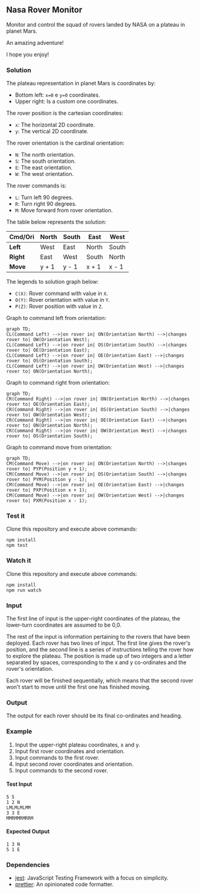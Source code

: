 ## Nasa Rover Monitor

Monitor and control the squad of rovers landed by NASA on a plateau in planet Mars.

An amazing adventure! 

I hope you enjoy!

### Solution

The plateau representation in planet Mars is coordinates by:

- Bottom left: `x=0` e `y=0` coordinates.
- Upper right: Is a custom one coordinates.

The rover position is the cartesian coordinates:

- `x`: The horizontal 2D coordinate.
- `y`: The vertical 2D coordinate.

The rover orientation is the cardinal orientation:

- `N`: The north orientation.
- `S`: The south orientation.
- `E`: The east orientation.
- `W`: The west orientation.


The rover commands is:

- `L`: Turn left 90 degrees.
- `R`: Turn right 90 degrees.
- `M`: Move forward from rover orientation.

The table below represents the solution:

| Cmd/Ori   | North | South | East  | West  |
|-----------|-------|-------|-------|-------|
| **Left**  | West  | East  | North | South |
| **Right** | East  | West  | South | North |
| **Move**  | y + 1 | y - 1 | x + 1 | x - 1 |

The legends to solution graph below:

- `C(X)`: Rover command with value in `X`.
- `O(Y)`: Rover orientation with value in `Y`.
- `P(Z)`: Rover position with value in `Z`.

Graph to command left from orientation:

```mermaid
graph TD;
CL(Command Left) -->|on rover in| ON(Orientation North) -->|changes rover to| OW(Orientation West);
CL(Command Left) -->|on rover in| OS(Orientation South) -->|changes rover to| OE(Orientation East);
CL(Command Left) -->|on rover in| OE(Orientation East) -->|changes rover to| OS(Orientation South);
CL(Command Left) -->|on rover in| OW(Orientation West) -->|changes rover to| ON(Orientation North);
```

Graph to command right from orientation:

```mermaid
graph TD;
CR(Command Right) -->|on rover in| ON(Orientation North) -->|changes rover to| OE(Orientation East);
CR(Command Right) -->|on rover in| OS(Orientation South) -->|changes rover to| OW(Orientation West);
CR(Command Right) -->|on rover in| OE(Orientation East) -->|changes rover to| ON(Orientation North);
CR(Command Right) -->|on rover in| OW(Orientation West) -->|changes rover to| OS(Orientation South);
```

Graph to command move from orientation:

```mermaid
graph TD;
CM(Command Move) -->|on rover in| ON(Orientation North) -->|changes rover to| PYP(Position y + 1);
CM(Command Move) -->|on rover in| OS(Orientation South) -->|changes rover to| PYM(Position y - 1);
CM(Command Move) -->|on rover in| OE(Orientation East) -->|changes rover to| PXP(Position x + 1);
CM(Command Move) -->|on rover in| OW(Orientation West) -->|changes rover to| PXM(Position x - 1);
```

### Test it

Clone this repository and execute above commands:

```
npm install
npm test
```

### Watch it

Clone this repository and execute above commands:

```
npm install
npm run watch
```

### Input

The first line of input is the upper-right coordinates of the
plateau, the lower-turn coordinates are assumed to be 0,0.

The rest of the input is information pertaining to the rovers that
have been deployed. Each rover has two lines of input. The first line
gives the rover's position, and the second line is a series of
instructions telling the rover how to explore the plateau.
The position is made up of two integers and a letter separated by
spaces, corresponding to the x and y co-ordinates and the rover's
orientation.

Each rover will be finished sequentially, which means that the second
rover won't start to move until the first one has finished moving.

### Output

The output for each rover should be its final co-ordinates and
heading.

### Example

1. Input the upper-right plateau coordinates, x and y.
2. Input first rover coordinates and orientation.
3. Input commands to the first rover.
4. Input second rover coordinates and orientation.
5. Input commands to the second rover.

#### Test Input

```
5 5
1 2 N
LMLMLMLMM
3 3 E
MMRMMRMRRM
```

#### Expected Output
```
1 3 N
5 1 E
```

### Dependencies

- [jest](https://jestjs.io/docs/getting-started): JavaScript Testing Framework with a focus on simplicity.
- [prettier](https://prettier.io/): An opinionated code formatter.
